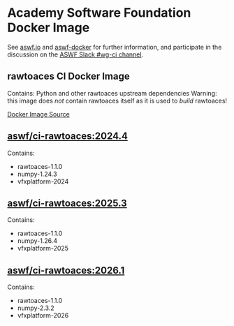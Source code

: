 <!--
Copyright (c) Contributors to the aswf-docker Project. All rights reserved.
SPDX-License-Identifier: Apache-2.0

Warning: this file is automatically generated from a template!
-->

# Academy Software Foundation Docker Image

See [aswf.io](https://aswf.io) and [aswf-docker](https://github.com/AcademySoftwareFoundation/aswf-docker)
for further information, and participate in the discussion on the
[ASWF Slack #wg-ci channel](https://academysoftwarefdn.slack.com/archives/C0169RX7MMK).

## rawtoaces CI Docker Image

Contains: Python and other rawtoaces upstream dependencies
Warning: this image does *not* contain rawtoaces itself as it is used to *build* rawtoaces!

[Docker Image Source](https://github.com/AcademySoftwareFoundation/aswf-docker/blob/main/ci-rawtoaces/Dockerfile)

## [aswf/ci-rawtoaces:2024.4](https://hub.docker.com/r/aswf/ci-rawtoaces/tags?page=1&name=2024.4)

Contains:
* rawtoaces-1.1.0
* numpy-1.24.3
* vfxplatform-2024

## [aswf/ci-rawtoaces:2025.3](https://hub.docker.com/r/aswf/ci-rawtoaces/tags?page=1&name=2025.3)

Contains:
* rawtoaces-1.1.0
* numpy-1.26.4
* vfxplatform-2025

## [aswf/ci-rawtoaces:2026.1](https://hub.docker.com/r/aswf/ci-rawtoaces/tags?page=1&name=2026.1)

Contains:
* rawtoaces-1.1.0
* numpy-2.3.2
* vfxplatform-2026

